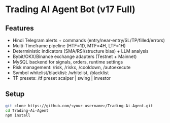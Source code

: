 # Trading AI Agent Bot (v17 Full)

## Features
- Hindi Telegram alerts + commands (entry/near-entry/SL/TP/filled/errors)
- Multi-Timeframe pipeline (HTF=1D, MTF=4H, LTF=1H)
- Deterministic indicators (SMA/RSI/structure bias) + LLM analysis
- Bybit/OKX/Binance exchange adapters (Testnet + Mainnet)
- MySQL backend for signals, orders, runtime settings
- Risk management: /risk, /riskx, /cooldown, /autoexecute
- Symbol whitelist/blacklist: /whitelist, /blacklist
- TF presets: /tf preset scalper | swing | investor

## Setup
```bash
git clone https://github.com/<your-username>/Trading-Ai-Agent.git
cd Trading-Ai-Agent
npm install
